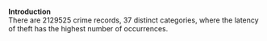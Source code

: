 **Introduction** <br>
There are 2129525 crime records, 37 distinct categories, where the latency of theft has the highest number of occurrences.
